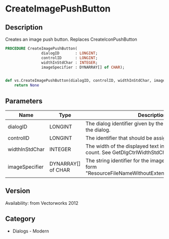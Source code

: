 # CreateImagePushButton

## Description
Creates an image push button. Replaces CreateIconPushButton

```pascal
PROCEDURE CreateImagePushButton(
				dialogID       : LONGINT;
				controlID      : LONGINT;
				widthInStdChar : INTEGER;
				imageSpecifier : DYNARRAY[] of CHAR);
```

```python

def vs.CreateImagePushButton(dialogID, controlID, widthInStdChar, imageSpecifier):
    return None
```

## Parameters
|Name|Type|Description|
|---|---|---|
|dialogID|LONGINT|The dialog identifier given by the command to create the dialog.|
|controlID|LONGINT|The identifier that should be assigned to the control.|
|widthInStdChar|INTEGER|The width of the displayed text in standard character count. See GetDlgCtrlWidthStdCh.|
|imageSpecifier|DYNARRAY[] of CHAR|The string identifier for the image. It should be of the form &quot;ResourceFileNameWithoutExtension/PathOfImageFile&quot;.|

## Version
Availability: from Vectorworks 2012
## Category
* Dialogs - Modern

